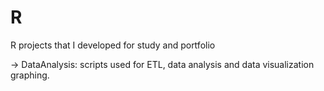 # R
R projects that I developed for study and portfolio

-> DataAnalysis: scripts used for ETL, data analysis and data visualization graphing.
